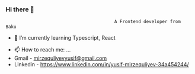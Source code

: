 ### Hi there 👋

                                             A Frontend developer from Baku

<!--

Here are some ideas to get you started:
-->

<!-- - 🔭 I’m currently working on ... -->
- 🌱 I’m currently learning Typescript, React
<!--
- 👯 I’m looking to collaborate on ...
- 🤔 I’m looking for help with ...
- 💬 Ask me about ...
-->
- 📫 How to reach me: ...
- Gmail - mirzequliyevyusif@gmail.com
- Linkedin - https://www.linkedin.com/in/yusif-mirzequliyev-34a454244/

